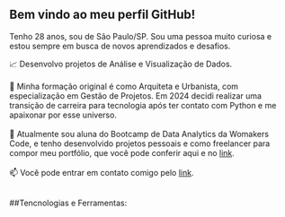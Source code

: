 ## Bem vindo ao meu perfil GitHub!

Tenho 28 anos, sou de São Paulo/SP. Sou uma pessoa muito curiosa e estou sempre em busca de novos aprendizados e desafios.

:chart_with_upwards_trend: Desenvolvo projetos de Análise e Visualização de Dados.<br></br>
:triangular_ruler: Minha formação original é como Arquiteta e Urbanista, com especialização em Gestão de Projetos. Em 2024 decidi realizar uma transição de carreira para tecnologia após ter contato com Python e me apaixonar por esse universo.<br></br>
:book: Atualmente sou aluna do Bootcamp de Data Analytics da Womakers Code, e tenho desenvolvido projetos pessoais e como freelancer para compor meu portfólio, que você pode conferir aqui e no [link](https://medium.com/@anandadsv "Medium"). <br></br>
:mailbox: Você pode entrar em contato comigo pelo [link](https://www.linkedin.com/in/ananda-viana-86ba2815a/ "Linkedin"). <br></br>

##Tencnologias e Ferramentas:

<i class="devicon-python-plain-wordmark colored"></i> 
<i class="devicon-pandas-plain-wordmark"></i>
